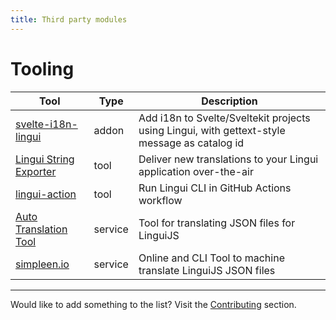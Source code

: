 ```yaml
---
title: Third party modules
---
```


# Tooling

| Tool                                                                       | Type    | Description                                                                                  |
| -------------------------------------------------------------------------- | ------- | -------------------------------------------------------------------------------------------- |
| [svelte-i18n-lingui](https://www.npmjs.com/package/svelte-i18n-lingui)     | addon   | Add i18n to Svelte/Sveltekit projects using Lingui, with gettext-style message as catalog id |
| [Lingui String Exporter](https://store.crowdin.com/lingui-string-exporter) | tool    | Deliver new translations to your Lingui application over-the-air                             |
| [lingui-action](https://github.com/trisbee/lingui-action)                  | tool    | Run Lingui CLI in GitHub Actions workflow                                                    |
| [Auto Translation Tool](https://auto-translation.now.sh/)                  | service | Tool for translating JSON files for LinguiJS                                                 |
| [simpleen.io](https://simpleen.io/)                                        | service | Online and CLI Tool to machine translate LinguiJS JSON files                                 |

---

Would like to add something to the list? Visit the [Contributing](https://lingui.dev/misc/community#contributing) section.
